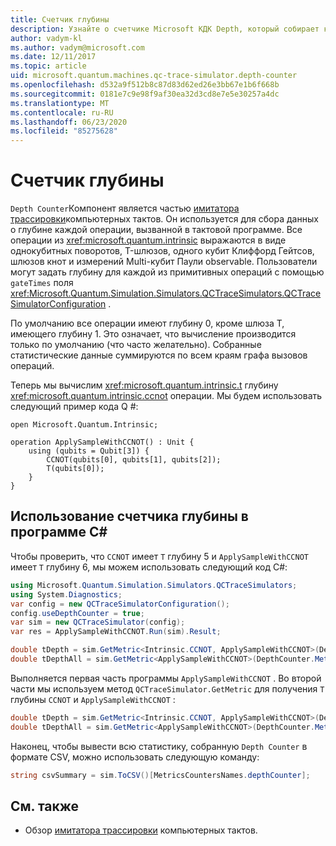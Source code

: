 ```yaml
---
title: Счетчик глубины
description: Узнайте о счетчике Microsoft КДК Depth, который собирает количество всех операций, вызванных в тактовой программе.
author: vadym-kl
ms.author: vadym@microsoft.com
ms.date: 12/11/2017
ms.topic: article
uid: microsoft.quantum.machines.qc-trace-simulator.depth-counter
ms.openlocfilehash: d532a9f512b8c87d83d62ed26e3bb67e1b6f668b
ms.sourcegitcommit: 0181e7c9e98f9af30ea32d3cd8e7e5e30257a4dc
ms.translationtype: MT
ms.contentlocale: ru-RU
ms.lasthandoff: 06/23/2020
ms.locfileid: "85275628"
---
```

# <a name="depth-counter"></a>Счетчик глубины

`Depth Counter`Компонент является частью [имитатора трассировки](xref:microsoft.quantum.machines.qc-trace-simulator.intro)компьютерных тактов.
Он используется для сбора данных о глубине каждой операции, вызванной в тактовой программе. Все операции из <xref:microsoft.quantum.intrinsic> выражаются в виде однокубитных поворотов, T-шлюзов, одного кубит Клиффорд Гейтсов, шлюзов кнот и измерений Multi-кубит Паули observable. Пользователи могут задать глубину для каждой из примитивных операций с помощью `gateTimes` поля <xref:Microsoft.Quantum.Simulation.Simulators.QCTraceSimulators.QCTraceSimulatorConfiguration> .

По умолчанию все операции имеют глубину 0, кроме шлюза T, имеющего глубину 1. Это означает, что вычисление производится только по умолчанию (что часто желательно). Собранные статистические данные суммируются по всем краям графа вызовов операций. 

Теперь мы вычислим <xref:microsoft.quantum.intrinsic.t> глубину <xref:microsoft.quantum.intrinsic.ccnot> операции. Мы будем использовать следующий пример кода Q #:

```qsharp
open Microsoft.Quantum.Intrinsic;

operation ApplySampleWithCCNOT() : Unit {
    using (qubits = Qubit[3]) {
        CCNOT(qubits[0], qubits[1], qubits[2]);
        T(qubits[0]);
    }
}
```

## <a name="using-depth-counter-within-a-c-program"></a>Использование счетчика глубины в программе C#

Чтобы проверить, что `CCNOT` имеет `T` глубину 5 и `ApplySampleWithCCNOT` имеет `T` глубину 6, мы можем использовать следующий код C#:

```csharp
using Microsoft.Quantum.Simulation.Simulators.QCTraceSimulators;
using System.Diagnostics;
var config = new QCTraceSimulatorConfiguration();
config.useDepthCounter = true;
var sim = new QCTraceSimulator(config);
var res = ApplySampleWithCCNOT.Run(sim).Result;

double tDepth = sim.GetMetric<Intrinsic.CCNOT, ApplySampleWithCCNOT>(DepthCounter.Metrics.Depth);
double tDepthAll = sim.GetMetric<ApplySampleWithCCNOT>(DepthCounter.Metrics.Depth);
```

Выполняется первая часть программы `ApplySampleWithCCNOT` . Во второй части мы используем метод `QCTraceSimulator.GetMetric` для получения `T` глубины `CCNOT` и `ApplySampleWithCCNOT` : 

```csharp
double tDepth = sim.GetMetric<Intrinsic.CCNOT, ApplySampleWithCCNOT>(DepthCounter.Metrics.Depth);
double tDepthAll = sim.GetMetric<ApplySampleWithCCNOT>(DepthCounter.Metrics.Depth);
```

Наконец, чтобы вывести всю статистику, собранную `Depth Counter` в формате CSV, можно использовать следующую команду:
```csharp
string csvSummary = sim.ToCSV()[MetricsCountersNames.depthCounter];
```

## <a name="see-also"></a>См. также ##

- Обзор [имитатора трассировки](xref:microsoft.quantum.machines.qc-trace-simulator.intro) компьютерных тактов.
